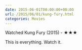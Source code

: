 ```yaml
---
date: 2015-06-01T00:00:00+00:00
url: /2015/06/01/kung-fury.html
categories: Movies
---
```

Watched Kung Fury (2015) - ★★★

This is everything. Watch it.



